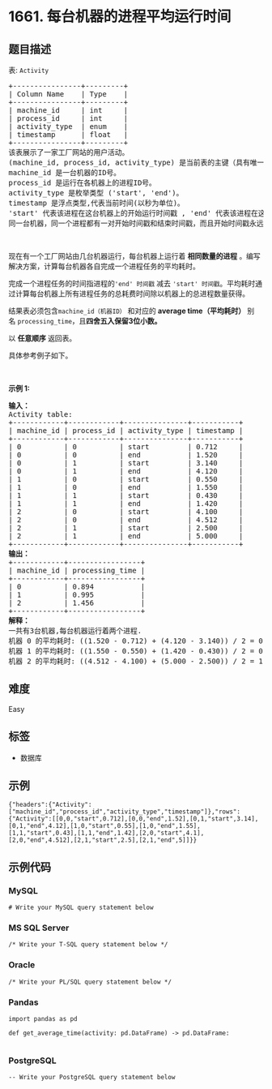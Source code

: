# 1661. 每台机器的进程平均运行时间

## 题目描述

<p>表: <code>Activity</code></p>

<pre>
+----------------+---------+
| Column Name    | Type    |
+----------------+---------+
| machine_id     | int     |
| process_id     | int     |
| activity_type  | enum    |
| timestamp      | float   |
+----------------+---------+
该表展示了一家工厂网站的用户活动。
(machine_id, process_id, activity_type) 是当前表的主键（具有唯一值的列的组合）。
machine_id 是一台机器的ID号。
process_id 是运行在各机器上的进程ID号。
activity_type 是枚举类型 ('start', 'end')。
timestamp 是浮点类型,代表当前时间(以秒为单位)。
'start' 代表该进程在这台机器上的开始运行时间戳 , 'end' 代表该进程在这台机器上的终止运行时间戳。
同一台机器，同一个进程都有一对开始时间戳和结束时间戳，而且开始时间戳永远在结束时间戳前面。</pre>

<p>&nbsp;</p>

<p>现在有一个工厂网站由几台机器运行，每台机器上运行着 <strong>相同数量的进程</strong> 。编写解决方案，计算每台机器各自完成一个进程任务的平均耗时。</p>

<p>完成一个进程任务的时间指进程的<code>'end' 时间戳</code> 减去&nbsp;<code>'start' 时间戳</code>。平均耗时通过计算每台机器上所有进程任务的总耗费时间除以机器上的总进程数量获得。</p>

<p>结果表必须包含<code>machine_id（机器ID）</code> 和对应的&nbsp;<strong>average time（平均耗时）</strong>&nbsp;别名&nbsp;<code>processing_time</code>，且<strong>四舍五入保留3位小数。</strong></p>

<p>以 <strong>任意顺序</strong> 返回表。</p>

<p>具体参考例子如下。</p>

<p>&nbsp;</p>

<p><strong>示例 1:</strong></p>

<pre>
<strong>输入：</strong>
Activity table:
+------------+------------+---------------+-----------+
| machine_id | process_id | activity_type | timestamp |
+------------+------------+---------------+-----------+
| 0          | 0          | start         | 0.712     |
| 0          | 0          | end           | 1.520     |
| 0          | 1          | start         | 3.140     |
| 0          | 1          | end           | 4.120     |
| 1          | 0          | start         | 0.550     |
| 1          | 0          | end           | 1.550     |
| 1          | 1          | start         | 0.430     |
| 1          | 1          | end           | 1.420     |
| 2          | 0          | start         | 4.100     |
| 2          | 0          | end           | 4.512     |
| 2          | 1          | start         | 2.500     |
| 2          | 1          | end           | 5.000     |
+------------+------------+---------------+-----------+
<strong>输出：</strong>
+------------+-----------------+
| machine_id | processing_time |
+------------+-----------------+
| 0          | 0.894           |
| 1          | 0.995           |
| 2          | 1.456           |
+------------+-----------------+
<strong>解释：</strong>
一共有3台机器,每台机器运行着两个进程.
机器 0 的平均耗时: ((1.520 - 0.712) + (4.120 - 3.140)) / 2 = 0.894
机器 1 的平均耗时: ((1.550 - 0.550) + (1.420 - 0.430)) / 2 = 0.995
机器 2 的平均耗时: ((4.512 - 4.100) + (5.000 - 2.500)) / 2 = 1.456</pre>


## 难度

Easy

## 标签

- 数据库

## 示例

```
{"headers":{"Activity":["machine_id","process_id","activity_type","timestamp"]},"rows":{"Activity":[[0,0,"start",0.712],[0,0,"end",1.52],[0,1,"start",3.14],[0,1,"end",4.12],[1,0,"start",0.55],[1,0,"end",1.55],[1,1,"start",0.43],[1,1,"end",1.42],[2,0,"start",4.1],[2,0,"end",4.512],[2,1,"start",2.5],[2,1,"end",5]]}}
```

## 示例代码

### MySQL

```mysql
# Write your MySQL query statement below
```

### MS SQL Server

```mssql
/* Write your T-SQL query statement below */
```

### Oracle

```oraclesql
/* Write your PL/SQL query statement below */
```

### Pandas

```pythondata
import pandas as pd

def get_average_time(activity: pd.DataFrame) -> pd.DataFrame:
    
```

### PostgreSQL

```postgresql
-- Write your PostgreSQL query statement below
```

